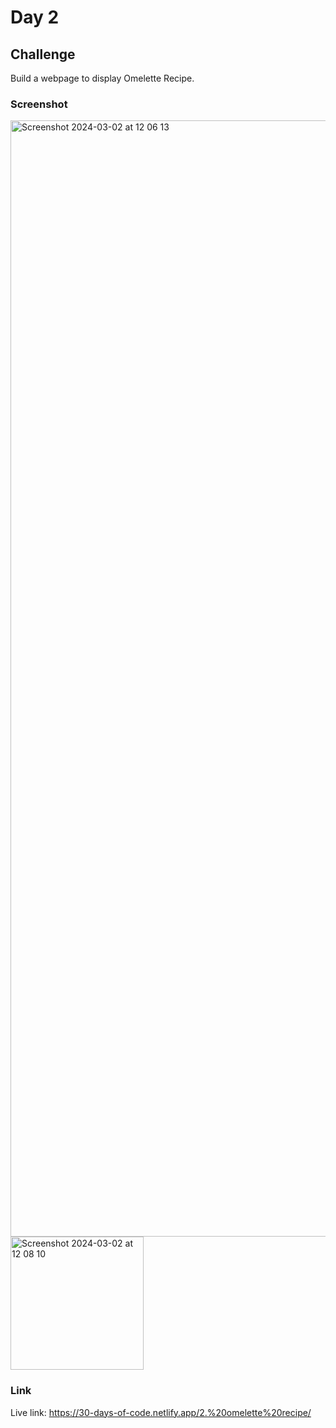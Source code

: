 # Day 2

## Challenge

Build a webpage to display Omelette Recipe.

### Screenshot

<img width="1786" alt="Screenshot 2024-03-02 at 12 06 13" src="https://github.com/amitkumarnagar/30-Days-of-Code/assets/36877629/8fab98bf-d216-41e2-864b-9c51e376a628">
<img width="213" alt="Screenshot 2024-03-02 at 12 08 10" src="https://github.com/amitkumarnagar/30-Days-of-Code/assets/36877629/911a09fc-efab-4dc1-9d14-878752991d0c">


### Link

Live link: https://30-days-of-code.netlify.app/2.%20omelette%20recipe/
